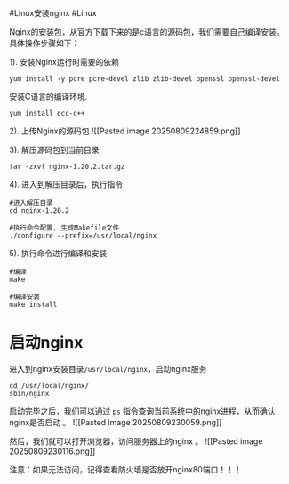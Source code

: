 #Linux安装nginx #Linux 

Nginx的安装包，从官方下载下来的是c语言的源码包，我们需要自己编译安装。具体操作步骤如下：

1). 安装Nginx运行时需要的依赖

```Shell
yum install -y pcre pcre-devel zlib zlib-devel openssl openssl-devel
```

安装C语言的编译环境.

```Shell
yum install gcc-c++
```

2). 上传Nginx的源码包
![[Pasted image 20250809224859.png]]

3). 解压源码包到当前目录

```Shell
tar -zxvf nginx-1.20.2.tar.gz
```

4). 进入到解压目录后，执行指令

```Shell
#进入解压目录
cd nginx-1.20.2

#执行命令配置, 生成Makefile文件
./configure --prefix=/usr/local/nginx
```

5). 执行命令进行编译和安装

```Shell
#编译
make

#编译安装
make install
```

# 启动nginx

进入到nginx安装目录`/usr/local/nginx`，启动nginx服务

```Shell
cd /usr/local/nginx/
sbin/nginx
```

启动完毕之后，我们可以通过 `ps` 指令查询当前系统中的nginx进程，从而确认nginx是否启动 。
![[Pasted image 20250809230059.png]]

然后，我们就可以打开浏览器，访问服务器上的nginx 。
![[Pasted image 20250809230116.png]]

注意：如果无法访问，记得查看防火墙是否放开nginx80端口！！！